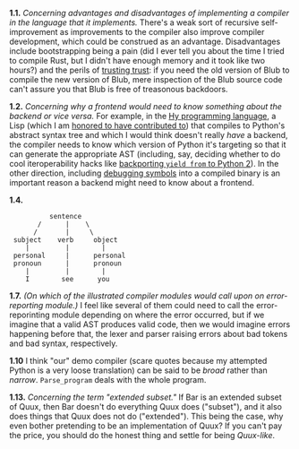 **1.1.** *Concerning advantages and disadvantages of implementing a compiler
in the language that it implements.* There's a weak sort of recursive
self-improvement as improvements to the compiler also improve compiler
development, which could be construed as an advantage. Disadvantages
include bootstrapping being a pain (did I ever tell you about the time
I tried to compile Rust, but I didn't have enough memory and it took
like two hours?) and the perils of [trusting
trust](https://www.ece.cmu.edu/~ganger/712.fall02/papers/p761-thompson.pdf):
if you need the old version of Blub to compile the new version of
Blub, mere inspection of the Blub source code can't assure you that
Blub is free of treasonous backdoors.

**1.2.** *Concerning why a frontend would need to know something about
the backend or *vice versa*.* For example, in the [Hy programming
language](http://docs.hylang.org/en/latest/), a Lisp (which I am
[honored to have contributed
to](https://github.com/hylang/hy/commits?author=zackmdavis)) that
compiles to Python's abstract syntax tree and which I would think
doesn't really *have* a backend, the compiler needs to know which
version of Python it's targeting so that it can generate the
appropriate AST (including, say, deciding whether to do cool
iteroperability hacks like [backporting `yield from` to Python
2](http://dustycloud.org/blog/how-hy-backported-yield-from-to-python2/)). In
the other direction, including [debugging
symbols](http://en.wikipedia.org/wiki/Debug_symbol) into a compiled
binary is an important reason a backend might need to know about a
frontend.

**1.4.**
```
          sentence
       /      |    \ 
      /       |     \
 subject    verb     object
    |         |        |
 personal     |      personal
 pronoun      |      pronoun
    |         |        |
    I        see      you
```

__1.7.__ _(On which of the illustrated compiler modules would call
upon on error-reporting module.)_ I feel like several of them could
need to call the error-reporinting module depending on where the error
occurred, but if we imagine that a valid AST produces valid code, then
we would imagine errors happening before that, the lexer and parser
raising errors about bad tokens and bad syntax, respectively.

__1.10__ I think "our" demo compiler (scare quotes because my
attempted Python is a very loose translation) can be said to be
_broad_ rather than _narrow_. `Parse_program` deals with the whole
program.

**1.13.** *Concerning the term "extended subset."* If Bar is an
extended subset of Quux, then Bar doesn't do everything Quux does
("subset"), and it also does things that Quux does not do
("extended"). This being the case, why even bother pretending to be an
implementation of Quux?  If you can't pay the price, you should do the
honest thing and settle for being *Quux-like*.

